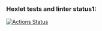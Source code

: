 ### Hexlet tests and linter status1:
[![Actions Status](https://github.com/qwelp/php-project-lvl1/workflows/hexlet-check/badge.svg)](https://github.com/qwelp/php-project-lvl1/actions)